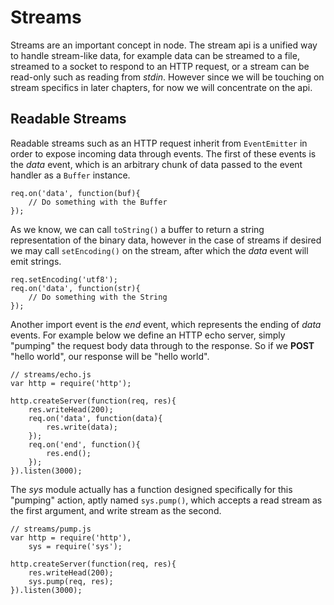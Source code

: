 
# Streams

Streams are an important concept in node. The stream api is a unified way to handle stream-like data, for example data can be streamed to a file, streamed to a socket to respond to an HTTP request, or a stream can be read-only such as reading from _stdin_. However since we will be touching on stream specifics in later chapters, for now we will concentrate on the api.
 
## Readable Streams

Readable streams such as an HTTP request inherit from `EventEmitter` in order to expose incoming data through events. The first of these events is the _data_ event, which is an arbitrary chunk of data passed to the event handler as a `Buffer` instance. 

    req.on('data', function(buf){
        // Do something with the Buffer
    });

As we know, we can call `toString()` a buffer to return a string representation of the binary data, however in the case of streams if desired we may call `setEncoding()` on the stream,
after which the _data_ event will emit strings.

    req.setEncoding('utf8');
    req.on('data', function(str){
        // Do something with the String
    });

Another import event is the _end_ event, which represents the ending of _data_ events. For example below we define an HTTP echo server, simply "pumping" the request body data through to the response. So if we **POST** "hello world", our response will be "hello world".

    // streams/echo.js
    var http = require('http');
    
    http.createServer(function(req, res){
        res.writeHead(200);
        req.on('data', function(data){
            res.write(data);
        });
        req.on('end', function(){
            res.end();
        });
    }).listen(3000);

The _sys_ module actually has a function designed specifically for this "pumping" action, aptly named `sys.pump()`, which accepts a read stream as the first argument, and write stream as the second.

    // streams/pump.js
    var http = require('http'),
        sys = require('sys');
    
    http.createServer(function(req, res){
        res.writeHead(200);
        sys.pump(req, res);
    }).listen(3000);
